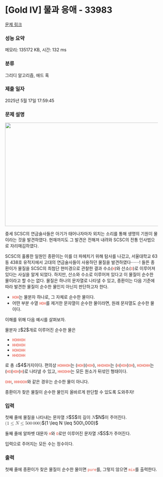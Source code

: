 # [Gold IV] 물과 응애 - 33983 

[문제 링크](https://www.acmicpc.net/problem/33983) 

### 성능 요약

메모리: 135172 KB, 시간: 132 ms

### 분류

그리디 알고리즘, 애드 혹

### 제출 일자

2025년 5월 17일 17:59:45

### 문제 설명

<p style="text-align: center;"><img alt="" src="https://upload.acmicpc.net/ce3871b8-bf66-4c3a-9b43-dffbed415ea7/-/preview/" style="height: 340px; width: 600px;"></p>

<p>중세 SCSC의 연금술사들은 아기가 태어나자마자 외치는 소리를 통해 생명의 기원이 물이라는 것을 발견하였다. 현재까지도 그 발견은 전해져 내려와 SCSC의 전통 인사법으로 자리매김하였다.</p>

<p>SCSC의 훌륭한 일원인 종환이는 이를 더 파헤치기 위해 탐사를 나갔고, 서울대학교 63동 438호 유적지에서 고대의 연금술사들이 사용하던 물질을 발견하였다⋯⋯! 들뜬 종환이가 물질을 SCSC의 최첨단 현미경으로 관찰한 결과 수소(<span style="color:#e74c3c;"><code>H</code></span>)와 산소(<span style="color:#e74c3c;"><code>O</code></span>)로 이루어져 있다는 사실을 알게 되었다. 하지만, 산소와 수소로 이루어져 있다고 이 물질이 순수한 물이라고 할 수는 없다. 물질은 하나의 문자열로 나타낼 수 있고, 종환이는 다음 기준에 따라 발견한 물질이 순수한 물인지 아닌지 판단하고자 한다.</p>

<ul>
	<li><span style="color:#e74c3c;"><code>HOH</code></span>는 물분자 하나로, 그 자체로 순수한 물이다.</li>
	<li>어떤 부분 수열 <span style="color:#e74c3c;"><code>HOH</code></span>를 제거한 문자열이 순수한 물이라면, 원래 문자열도 순수한 물이다.</li>
</ul>

<p>이해를 위해 다음 예시를 살펴보자.</p>

<p>물분자 <mjx-container class="MathJax" jax="CHTML" style="font-size: 109%; position: relative;"><mjx-math class="MJX-TEX" aria-hidden="true"><mjx-mn class="mjx-n"><mjx-c class="mjx-c32"></mjx-c></mjx-mn></mjx-math><mjx-assistive-mml unselectable="on" display="inline"><math xmlns="http://www.w3.org/1998/Math/MathML"><mn>2</mn></math></mjx-assistive-mml><span aria-hidden="true" class="no-mathjax mjx-copytext">$2$</span></mjx-container>개로 이루어진 순수한 물은</p>

<ul>
	<li><code><span style="color:#e74c3c;">HOHHOH</span></code></li>
	<li><code><span style="color:#e74c3c;">HHOHOH</span></code></li>
	<li><code><span style="color:#e74c3c;">HOHOHH</span></code></li>
	<li><code><span style="color:#e74c3c;">HHOOHH</span></code></li>
</ul>

<p>로 총 <mjx-container class="MathJax" jax="CHTML" style="font-size: 109%; position: relative;"><mjx-math class="MJX-TEX" aria-hidden="true"><mjx-mn class="mjx-n"><mjx-c class="mjx-c34"></mjx-c></mjx-mn></mjx-math><mjx-assistive-mml unselectable="on" display="inline"><math xmlns="http://www.w3.org/1998/Math/MathML"><mn>4</mn></math></mjx-assistive-mml><span aria-hidden="true" class="no-mathjax mjx-copytext">$4$</span></mjx-container>가지이다. 편의상 <span style="color:#e74c3c;"><code>HOHHOH</code></span>는 (<span style="color:#e74c3c;"><code>HOH</code></span>)(<span style="color:#e74c3c;"><code>HOH</code></span>), <span style="color:#e74c3c;"><code>HHOHOH</code></span>는 (<span style="color:#e74c3c;"><code>H</code></span>(<span style="color:#e74c3c;"><code>HOH</code></span>)<span style="color:#e74c3c;"><code>OH</code></span>), <span style="color:#e74c3c;"><code>HOHOHH</code></span>는 (<span style="color:#e74c3c;"><code>HO</code></span>(<span style="color:#e74c3c;"><code>HOH</code></span>)<span style="color:#e74c3c;"><code>H</code></span>)로 나타낼 수 있고, <span style="color:#e74c3c;"><code>HHOOHH</code></span>는 모든 원소가 뒤섞인 형태이다.</p>

<p><span style="color:#e74c3c;"><code>OHH</code></span>, <span style="color:#e74c3c;"><code>HHHOOH</code></span>와 같은 경우는 순수한 물이 아니다.</p>

<p>종환이가 찾은 물질이 순수한 물인지 올바르게 판단할 수 있도록 도와주자!</p>

### 입력 

 <p>첫째 줄에 물질을 나타내는 문자열 <mjx-container class="MathJax" jax="CHTML" style="font-size: 109%; position: relative;"><mjx-math class="MJX-TEX" aria-hidden="true"><mjx-mi class="mjx-i"><mjx-c class="mjx-c1D446 TEX-I"></mjx-c></mjx-mi></mjx-math><mjx-assistive-mml unselectable="on" display="inline"><math xmlns="http://www.w3.org/1998/Math/MathML"><mi>S</mi></math></mjx-assistive-mml><span aria-hidden="true" class="no-mathjax mjx-copytext">$S$</span></mjx-container>의 길이 <mjx-container class="MathJax" jax="CHTML" style="font-size: 109%; position: relative;"><mjx-math class="MJX-TEX" aria-hidden="true"><mjx-mi class="mjx-i"><mjx-c class="mjx-c1D441 TEX-I"></mjx-c></mjx-mi></mjx-math><mjx-assistive-mml unselectable="on" display="inline"><math xmlns="http://www.w3.org/1998/Math/MathML"><mi>N</mi></math></mjx-assistive-mml><span aria-hidden="true" class="no-mathjax mjx-copytext">$N$</span></mjx-container>이 주어진다. <mjx-container class="MathJax" jax="CHTML" style="font-size: 109%; position: relative;"><mjx-math class="MJX-TEX" aria-hidden="true"><mjx-mo class="mjx-n"><mjx-c class="mjx-c28"></mjx-c></mjx-mo><mjx-mn class="mjx-n"><mjx-c class="mjx-c31"></mjx-c></mjx-mn><mjx-mo class="mjx-n" space="4"><mjx-c class="mjx-c2264"></mjx-c></mjx-mo><mjx-mi class="mjx-i" space="4"><mjx-c class="mjx-c1D441 TEX-I"></mjx-c></mjx-mi><mjx-mo class="mjx-n" space="4"><mjx-c class="mjx-c2264"></mjx-c></mjx-mo><mjx-mn class="mjx-n" space="4"><mjx-c class="mjx-c35"></mjx-c><mjx-c class="mjx-c30"></mjx-c><mjx-c class="mjx-c30"></mjx-c></mjx-mn><mjx-mstyle><mjx-mspace style="width: 0.167em;"></mjx-mspace></mjx-mstyle><mjx-mn class="mjx-n"><mjx-c class="mjx-c30"></mjx-c><mjx-c class="mjx-c30"></mjx-c><mjx-c class="mjx-c30"></mjx-c></mjx-mn><mjx-mo class="mjx-n"><mjx-c class="mjx-c29"></mjx-c></mjx-mo></mjx-math><mjx-assistive-mml unselectable="on" display="inline"><math xmlns="http://www.w3.org/1998/Math/MathML"><mo stretchy="false">(</mo><mn>1</mn><mo>≤</mo><mi>N</mi><mo>≤</mo><mn>500</mn><mstyle scriptlevel="0"><mspace width="0.167em"></mspace></mstyle><mn>000</mn><mo stretchy="false">)</mo></math></mjx-assistive-mml><span aria-hidden="true" class="no-mathjax mjx-copytext">$(1 \leq N \leq 500\,000)$</span> </mjx-container></p>

<p>둘째 줄에 알파벳 대문자 <code><span style="color:#e74c3c;">H</span></code>와 <code><span style="color:#e74c3c;">O</span></code>로만 이루어진 문자열 <mjx-container class="MathJax" jax="CHTML" style="font-size: 109%; position: relative;"><mjx-math class="MJX-TEX" aria-hidden="true"><mjx-mi class="mjx-i"><mjx-c class="mjx-c1D446 TEX-I"></mjx-c></mjx-mi></mjx-math><mjx-assistive-mml unselectable="on" display="inline"><math xmlns="http://www.w3.org/1998/Math/MathML"><mi>S</mi></math></mjx-assistive-mml><span aria-hidden="true" class="no-mathjax mjx-copytext">$S$</span></mjx-container>가 주어진다.</p>

<p>입력으로 주어지는 모든 수는 정수이다.</p>

### 출력 

 <p>첫째 줄에 종환이가 찾은 물질이 순수한 물이면 <code><span style="color:#e74c3c;">pure</span></code>를, 그렇지 않으면 <code><span style="color:#e74c3c;">mix</span></code>를 출력한다.</p>

